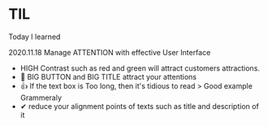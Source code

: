 # TIL
Today I learned

2020.11.18
Manage ATTENTION with effective User Interface
- HIGH Contrast such as red and green will attract customers attractions. 
- 👀 BIG BUTTON and BIG TITLE attract your attentions
- :+1: If the text box is Too long, then it's tidious to read > Good example Grammeraly
- ✔ reduce your alignment points of texts such as title and description of it

